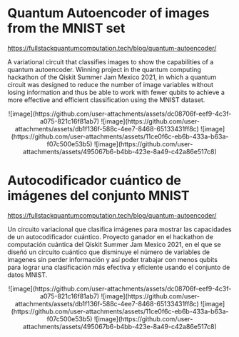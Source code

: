 # Quantum Autoencoder of images from the MNIST set
https://fullstackquantumcomputation.tech/blog/quantum-autoencoder/

A variational circuit that classifies images to show the capabilities of a quantum autoencoder. Winning project in the quantum computing hackathon of the Qiskit Summer Jam Mexico 2021, in which a quantum circuit was designed to reduce the number of image variables without losing information and thus be able to work with fewer qubits to achieve a more effective and efficient classification using the MNIST dataset.

<p align = "center">
![image](https://github.com/user-attachments/assets/dc08706f-eef9-4c3f-a075-821c16f81ab7)
![image](https://github.com/user-attachments/assets/db1f136f-588c-4ee7-8468-65133431ff8c)
![image](https://github.com/user-attachments/assets/11ce0f6c-eb6b-433a-b63a-f07c500e53b5)
![image](https://github.com/user-attachments/assets/495067b6-b4bb-423e-8a49-c42a86e517c8)
</p>



# Autocodificador cuántico de imágenes del conjunto MNIST
https://fullstackquantumcomputation.tech/blog/quantum-autoencoder/

Un circuito variacional que clasifica imágenes para mostrar las capacidades de un autocodificador cuántico. Proyecto ganador en el hackathon de computación cuántica del Qiskit Summer Jam Mexico 2021, en el que se diseñó un circuito cuántico que disminuye el número de variables de imagenes sin perder información y así poder trabajar con menos qubits para lograr una clasificación más efectiva y eficiente usando el conjunto de datos MNIST.

<p align = "center">
![image](https://github.com/user-attachments/assets/dc08706f-eef9-4c3f-a075-821c16f81ab7)
![image](https://github.com/user-attachments/assets/db1f136f-588c-4ee7-8468-65133431ff8c)
![image](https://github.com/user-attachments/assets/11ce0f6c-eb6b-433a-b63a-f07c500e53b5)
![image](https://github.com/user-attachments/assets/495067b6-b4bb-423e-8a49-c42a86e517c8)
</p>


